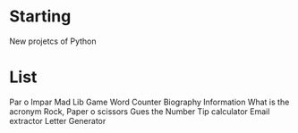 # Starting
New projetcs of Python

# List
  Par o Impar
  Mad Lib Game
  Word Counter
  Biography Information
  What is the acronym
  Rock, Paper o scissors
  Gues the Number
  Tip calculator
  Email extractor
  Letter Generator
